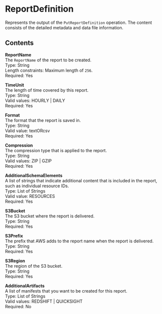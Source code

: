 # ReportDefinition<a name="report-definition"></a>

Represents the output of the `PutReportDefinition` operation\. The content consists of the detailed metadata and data file information\.

## Contents<a name="data-type-report-contents"></a>

**ReportName**  
The `ReportName` of the report to be created\.  
Type: String  
Length constraints: Maximum length of `256`\.  
Required: Yes

**TimeUnit**  
The length of time covered by this report\.  
Type: String  
Valid values: HOURLY | DAILY   
Required: Yes

**Format**  
The format that the report is saved in\.  
Type: String  
Valid value: textORcsv   
Required: Yes

**Compression**  
The compression type that is applied to the report\.  
Type: String  
Valid values: ZIP | GZIP   
Required: Yes

**AdditionalSchemaElements**  
A list of strings that indicate additional content that is included in the report, such as individual resource IDs\.  
Type: List of Strings  
Valid value: RESOURCES   
Required: Yes

**S3Bucket**  
The S3 bucket where the report is delivered\.  
Type: String  
Required: Yes

**S3Prefix**  
The prefix that AWS adds to the report name when the report is delivered\.  
Type: String  
Required: Yes

**S3Region**  
The region of the S3 bucket\.  
Type: String  
Required: Yes

**AdditionalArtifacts**  
A list of manifests that you want to be created for this report\.  
Type: List of Strings  
Valid values: REDSHIFT | QUICKSIGHT   
Required: No